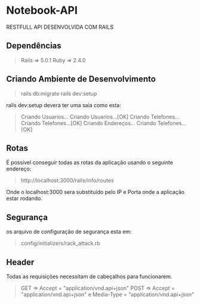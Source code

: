 # Notebook-API

RESTFULL API DESENVOLVIDA COM RAILS

## Dependências

>Rails => 5.0.1
> Ruby => 2.4.0

## Criando Ambiente de Desenvolvimento
> rails db:migrate
> rails dev:setup

rails dev:setup devera ter uma saia como esta:
>Criando Usuarios...
Criando Usuarios...[OK]
Criando Telefones...
Criando Telefones...[OK]
Criando Endereços...
Criando Telefones...[OK]

## Rotas
É possível conseguir todas as rotas da aplicação usando o seguinte endereço:
> http://localhost:3000/rails/info/routes

Onde o localhost:3000 sera substituído pelo IP e Porta onde a aplicação estar rodando. 

## Segurança
os arquivo de configuração de segurança esta em:
> config/initializers/rack_attack.rb

## Header

Todas as requisições necessitam de cabeçalhos para funcionarem.

> GET => Accept = "application/vnd.api+json"
> POST => Accept = "application/vnd.api+json" e Media-Type = "application/vnd.api+json"
